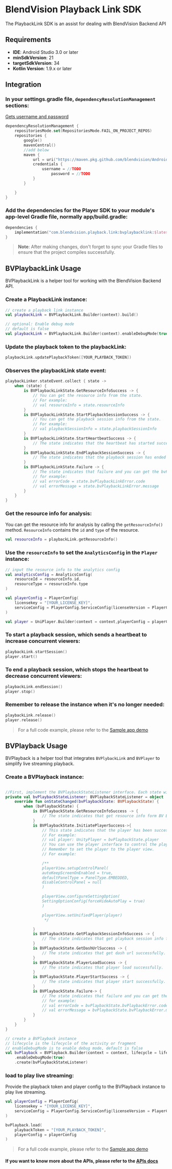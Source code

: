 # BlendVision Playback Link SDK

The PlaybackLink SDK is an assist for dealing with BlendVision Backend API

## Requirements

- **IDE**: Android Studio 3.0 or later
- **minSdkVersion**: 21
- **targetSdkVersion**: 34
- **Kotlin Version**: 1.9.x or later

## Integration

### In your settings.gradle file, `dependencyResolutionManagement` sections:

[Gets username and password](https://github.com/BlendVision/Android-Playback-Link-SDK/wiki/Android%E2%80%90Playback%E2%80%90Link-pull-credentials)

```kotlin
dependencyResolutionManagement {
    repositoriesMode.set(RepositoriesMode.FAIL_ON_PROJECT_REPOS)
    repositories {
        google()
        mavenCentral()
        //add below
        maven {
            url = uri("https://maven.pkg.github.com/blendvision/Android-Packages")
            credentials {
                username = //TODO
                    password = //TODO
            }
        }

    }
}
```

### Add the dependencies for the Player SDK to your module's app-level Gradle file, normally app/build.gradle:

```kotlin
dependencies {
    implementation("com.blendvision.playback.link:bvplaybacklink:$latest_version")
}
```

> **Note**: After making changes, don't forget to sync your Gradle files to ensure that the project
> compiles successfully.

## BVPlaybackLink Usage

BVPlaybackLink is a helper tool for working with the BlendVision Backend API.

### Create a PlaybackLink instance:

```kotlin
// create a playback link instance
val playbackLink = BVPlaybackLink.Builder(context).build()

// optional: Enable debug mode
// default is false
val playbackLink = BVPlaybackLink.Builder(context).enableDebugMode(true).build()

```

### Update the playback token to the playbackLink:

```kotlin
playbackLink.updatePlaybackToken([YOUR_PLAYBACK_TOKEN])
```

### Observes the playbackLink state event:

```kotlin
playbackLinker.stateEvent.collect { state ->
    when (state) {
        is BVPlaybackLinkState.GetResourceInfoSuccess -> {
            // You can get the resource info from the state.
            // For example:
            // val resourceInfo = state.resourceInfo
        }
        is BVPlaybackLinkState.StartPlaybackSessionSuccess -> {
            // You can get the playback session info from the state.
            // For example:
            // val playbackSessionInfo = state.playbackSessionInfo
        }
        is BVPlaybackLinkState.StartHeartbeatSuccess -> {
            // The state indicates that the heartbeat has started successfully.
        }
        is BVPlaybackLinkState.EndPlaybackSessionSuccess -> {
            // The state indicates that the playback session has ended successfully.
        }
        is BVPlaybackLinkState.Failure -> {
            // The state indicates that failure and you can get the bvPlaybackLinkError object.
            // for example:
            // val errorCode = state.bvPlaybackLinkError.code
            // val errorMessage = state.bvPlaybackLinkError.message
        }
    }
}
```

### Get the resource info for analysis:

You can get the resource info for analysis by calling the `getResourceInfo()` method.
`ResourceInfo` contains the `id` and `type` of the resource.

```kotlin
val resourceInfo = playbackLink.getResourceInfo()
```

### Use the `resourceInfo` to set the `AnalyticsConfig` in the `Player` instance:

```kotlin
// input the resource info to the analytics config
val analyticsConfig = AnalyticsConfig(
    resourceId = resourceInfo.id,
    resourceType = resourceInfo.type
)

val playerConfig = PlayerConfig(
    licensekey = "[YOUR_LICENSE_KEY]",
    serviceConfig = PlayerConfig.ServiceConfig(licenseVersion = PlayerConfig.ServiceConfig.LicenseVersion.V2)
)

val player = UniPlayer.Builder(context = context,playerConfig = playerConfig).setAnalyticsConfig(analyticsConfig=analyticsConfig).build()

```

### To start a playback session, which sends a heartbeat to increase concurrent viewers:

```kotlin
playbackLink.startSession()
player.start()
```

### To end a playback session, which stops the heartbeat to decrease concurrent viewers:

```kotlin
playbackLink.endSession()
player.stop()
```

### Remember to release the instance when it's no longer needed:

```kotlin
playbackLink.release()
player.release()
```

> For a full code example, please refer to the [Sample app demo](https://github.com/BlendVision/Android-Playback-Link-Sample)

## BVPlayback Usage

BVPlayback is a helper tool that integrates `BVPlybackLink` and `BVPlayer` to simplify live streaming playback.

### Create a BVPlayback instance:

```kotlin

//First, implement the BVPlaybackStateListener interface. Each state will represent the current BVPlayback state.
private val bvPlaybackStateListener: BVPlaybackStateListener = object : BVPlaybackStateListener {
    override fun onStateChanged(bvPlaybackState: BVPlaybackState) {
        when (bvPlaybackState) {
            is BVPlaybackState.GetResourceInfoSuccess -> {
                // The state indicates that get resource info form BV Backend API successfully.
            }
            is BVPlaybackState.InitiatePlayerSuccess->{
                // This state indicates that the player has been successfully initialized, and you can now retrieve the player interface for use.
                // For example:
                // val player: UnityPlayer = bvPlaybackState.player
                // You can use the player interface to control the player.
                // Remember to set the player to the player view.
                // For example:

                /**
                playerView.setupControlPanel(
                autoKeepScreenOnEnabled = true,
                defaultPanelType = PanelType.EMBEDDED,
                disableControlPanel = null
                )

                playerView.configureSettingOption(
                SettingOptionConfig(forceHideAutoPlay = true)
                )

                playerView.setUnifiedPlayer(player)
                 */

            }
            is BVPlaybackState.GetPlaybackSessionInfoSuccess -> {
                // The state indicates that get playback session info form BV Backend API successfully.
            }
            is BVPlaybackState.GetDashUrlSuccess -> {
                // The state indicates that get dash url successfully.
            }
            is BVPlaybackState.PlayerLoadSuccess -> {
                // The state indicates that player load successfully.
            }
            is BVPlaybackState.PlayerStartSuccess -> {
                // The state indicates that player start successfully.
            }
            is BVPlaybackState.Failure-> {
                // The state indicates that failure and you can get the bvPlaybackError object.
                // for example:
                // val errorCode = bvPlaybackState.bvPlaybackError.code
                // val errorMessage = bvPlaybackState.bvPlaybackError.message
            }
        }
    }
}

// create a BVPlayback instance
// lifecycle is the lifecycle of the activity or fragment
// enableDebugMode is to enable debug mode, default is false
val bvPlayback = BVPlayback.Builder(context = context, lifecycle = lifecycle)
    .enableDebugMode(true)
    .create(bvPlaybackStateListener)

```

### load to play live streaming:

Provide the playback token and player config to the BVPlayback instance to play live streaming.

```kotlin
val playerConfig = PlayerConfig(
    licensekey = "[YOUR_LICENSE_KEY]",
    serviceConfig = PlayerConfig.ServiceConfig(licenseVersion = PlayerConfig.ServiceConfig.LicenseVersion.V2)
)

bvPlayback.load(
    playbackToken = "[YOUR_PLAYBACK_TOKEN]",
    playerConfig = playerConfig
)
```

> For a full code example, please refer to the [Sample app demo](https://github.com/BlendVision/Android-Playback-Link-Sample)

#### If you want to know more about the APIs, please refer to the [APIs docs](https://blendvision.github.io/Android-Playback-Link-SDK/)

